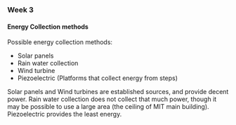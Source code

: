 ### Week 3

#### Energy Collection methods
Possible energy collection methods:
- Solar panels
- Rain water collection
- Wind turbine 
- Piezoelectric (Platforms that collect energy from steps)

Solar panels and Wind turbines are established sources, and provide decent power. Rain water collection does not collect that much power, though it may be possible to use a large area (the ceiling of MIT main building). Piezoelectric provides the least energy. 